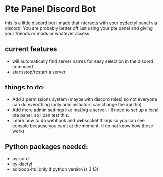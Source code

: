 # Pte Panel Discord Bot #

this is a little discord bot I made that interacts with your pydactyl panel via discord!
You are probably better off just using your pte panel and giving your friends or mods or whatever access.

## current features
* will automatically find server names for easy selection in the discord command
* start/stop/restart a server

## things to do: ##
* Add a permissions system (maybe with discord roles) so not everyone can do everything (only administrators can change the api tho).
* Add more admin settings like making a server. I'll need to set up a local pte panel, so I can test this.
* Learn how to do webhook and websocket things so you can see console because you can't at the moment. (I do not know how these work)

## Python packages needed: ##
* py-cord
* py-dactyl
* adiooop-lts (only if python version is 3.13)